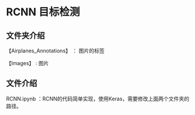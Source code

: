 # RCNN 目标检测

## 文件夹介绍

【Airplanes_Annotations】 ： 图片的标签

【Images】 : 图片

## 文件介绍

RCNN.ipynb ：RCNN的代码简单实现，使用Keras，需要修改上面两个文件夹的路径。